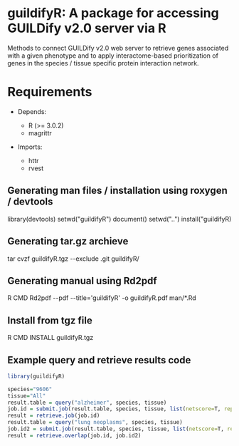 # guildifyR: A package for accessing GUILDify v2.0 server via R
Methods to connect GUILDify v2.0 web server to
retrieve genes associated with a given phenotype and 
to apply interactome-based prioritization of genes in
the species / tissue specific protein interaction network.

# Requirements
- Depends:
    * R (>= 3.0.2)
    * magrittr

- Imports:
    * httr
    * rvest

## Generating man files / installation using roxygen / devtools
library(devtools)
setwd("guildifyR")
document()
setwd("..")
install("guildifyR)

## Generating tar.gz archieve
tar cvzf guildifyR.tgz --exclude .git guildifyR/

## Generating manual using Rd2pdf
R CMD Rd2pdf --pdf --title='guildifyR' -o guildifyR.pdf man/*.Rd

## Install from tgz file
R CMD INSTALL guildifyR.tgz

## Example query and retrieve results code
```R
library(guildifyR)

species="9606"
tissue="All"
result.table = query("alzheimer", species, tissue)
job.id = submit.job(result.table, species, tissue, list(netscore=T, repetitionSelector=1, iterationSelector=1))
result = retrieve.job(job.id)
result.table = query("lung neoplasms", species, tissue)
job.id2 = submit.job(result.table, species, tissue, list(netscore=T, repetitionSelector=1, iterationSelector=1))
result = retrieve.overlap(job.id, job.id2)
```

